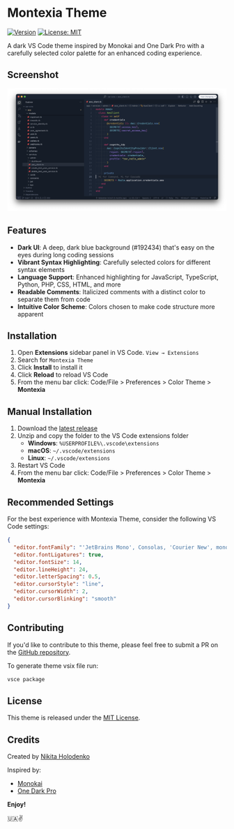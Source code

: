 # Montexia Theme

[![Version](https://img.shields.io/badge/version-0.0.3-blue.svg)](https://marketplace.visualstudio.com/items?itemName=nik-holo.montexia-theme)
[![License: MIT](https://img.shields.io/badge/License-MIT-yellow.svg)](https://opensource.org/licenses/MIT)

A dark VS Code theme inspired by Monokai and One Dark Pro with a carefully selected color palette for an enhanced coding experience.

## Screenshot

![Montexia Theme Screenshot](images/screenshot.png)

## Features

- **Dark UI**: A deep, dark blue background (#192434) that's easy on the eyes during long coding sessions
- **Vibrant Syntax Highlighting**: Carefully selected colors for different syntax elements
- **Language Support**: Enhanced highlighting for JavaScript, TypeScript, Python, PHP, CSS, HTML, and more
- **Readable Comments**: Italicized comments with a distinct color to separate them from code
- **Intuitive Color Scheme**: Colors chosen to make code structure more apparent

## Installation

1. Open **Extensions** sidebar panel in VS Code. `View → Extensions`
2. Search for `Montexia Theme`
3. Click **Install** to install it
4. Click **Reload** to reload VS Code
5. From the menu bar click: Code/File > Preferences > Color Theme > **Montexia**

## Manual Installation

1. Download the [latest release](https://github.com/nik-holo/montexia-theme/releases/latest)
2. Unzip and copy the folder to the VS Code extensions folder
   - **Windows**: `%USERPROFILE%\.vscode\extensions`
   - **macOS**: `~/.vscode/extensions`
   - **Linux**: `~/.vscode/extensions`
3. Restart VS Code
4. From the menu bar click: Code/File > Preferences > Color Theme > **Montexia**

## Recommended Settings

For the best experience with Montexia Theme, consider the following VS Code settings:

```json
{
  "editor.fontFamily": "'JetBrains Mono', Consolas, 'Courier New', monospace",
  "editor.fontLigatures": true,
  "editor.fontSize": 14,
  "editor.lineHeight": 24,
  "editor.letterSpacing": 0.5,
  "editor.cursorStyle": "line",
  "editor.cursorWidth": 2,
  "editor.cursorBlinking": "smooth"
}
```

## Contributing

If you'd like to contribute to this theme, please feel free to submit a PR on the [GitHub repository](https://github.com/nik-holo/montexia-theme).

To generate theme vsix file run:

```bash
vsce package
```

## License

This theme is released under the [MIT License](LICENSE.txt).

## Credits

Created by [Nikita Holodenko](https://github.com/nik-holo)

Inspired by:
- [Monokai](https://monokai.pro/)
- [One Dark Pro](https://binaryify.github.io/OneDark-Pro/)

**Enjoy!**

🇺🇦✌️
